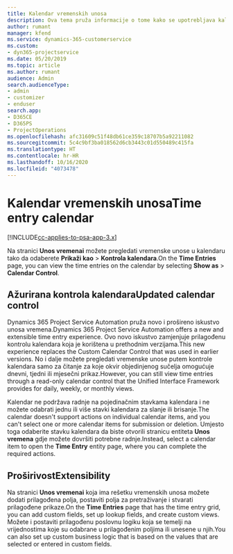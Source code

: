 ```yaml
---
title: Kalendar vremenskih unosa
description: Ova tema pruža informacije o tome kako se upotrebljava kalendar vremenskih unosa.
author: rumant
manager: kfend
ms.service: dynamics-365-customerservice
ms.custom:
- dyn365-projectservice
ms.date: 05/20/2019
ms.topic: article
ms.author: rumant
audience: Admin
search.audienceType:
- admin
- customizer
- enduser
search.app:
- D365CE
- D365PS
- ProjectOperations
ms.openlocfilehash: afc31609c51f48db61ce359c18707b5a92211082
ms.sourcegitcommit: 5c4c9bf3ba018562d6cb3443c01d550489c415fa
ms.translationtype: HT
ms.contentlocale: hr-HR
ms.lasthandoff: 10/16/2020
ms.locfileid: "4073478"
---
```

# <a name="time-entry-calendar"></a><span data-ttu-id="63ddd-103">Kalendar vremenskih unosa</span><span class="sxs-lookup"><span data-stu-id="63ddd-103">Time entry calendar</span></span>

[!INCLUDE[cc-applies-to-psa-app-3.x](../includes/cc-applies-to-psa-app-3x.md)]

<span data-ttu-id="63ddd-104">Na stranici **Unos vremenai** možete pregledati vremenske unose u kalendaru tako da odaberete **Prikaži kao** \> **Kontrola kalendara**.</span><span class="sxs-lookup"><span data-stu-id="63ddd-104">On the **Time Entries** page, you can view the time entries on the calendar by selecting **Show as** \> **Calendar Control**.</span></span>

## <a name="updated-calendar-control"></a><span data-ttu-id="63ddd-105">Ažurirana kontrola kalendara</span><span class="sxs-lookup"><span data-stu-id="63ddd-105">Updated calendar control</span></span>

<span data-ttu-id="63ddd-106">Dynamics 365 Project Service Automation pruža novo i prošireno iskustvo unosa vremena.</span><span class="sxs-lookup"><span data-stu-id="63ddd-106">Dynamics 365 Project Service Automation offers a new and extensible time entry experience.</span></span> <span data-ttu-id="63ddd-107">Ovo novo iskustvo zamjenjuje prilagođenu kontrolu kalendara koja je korištena u prethodnim verzijama.</span><span class="sxs-lookup"><span data-stu-id="63ddd-107">This new experience replaces the Custom Calendar Control that was used in earlier versions.</span></span> <span data-ttu-id="63ddd-108">No i dalje možete pregledati vremenske unose putem kontrole kalendara samo za čitanje za koje okvir objedinjenog sučelja omogućuje dnevni, tjedni ili mjesečni prikaz.</span><span class="sxs-lookup"><span data-stu-id="63ddd-108">However, you can still view time entries through a read-only calendar control that the Unified Interface Framework provides for daily, weekly, or monthly views.</span></span>

<span data-ttu-id="63ddd-109">Kalendar ne podržava radnje na pojedinačnim stavkama kalendara i ne možete odabrati jednu ili više stavki kalendara za slanje ili brisanje.</span><span class="sxs-lookup"><span data-stu-id="63ddd-109">The calendar doesn't support actions on individual calendar items, and you can't select one or more calendar items for submission or deletion.</span></span> <span data-ttu-id="63ddd-110">Umjesto toga odaberite stavku kalendara da biste otvorili stranicu entiteta **Unos vremena** gdje možete dovršiti potrebne radnje.</span><span class="sxs-lookup"><span data-stu-id="63ddd-110">Instead, select a calendar item to open the **Time Entry** entity page, where you can complete the required actions.</span></span>

## <a name="extensibility"></a><span data-ttu-id="63ddd-111">Proširivost</span><span class="sxs-lookup"><span data-stu-id="63ddd-111">Extensibility</span></span>

<span data-ttu-id="63ddd-112">Na stranici **Unos vremenai** koja ima rešetku vremenskih unosa možete dodati prilagođena polja, postaviti polja za pretraživanje i stvarati prilagođene prikaze.</span><span class="sxs-lookup"><span data-stu-id="63ddd-112">On the **Time Entries** page that has the time entry grid, you can add custom fields, set up lookup fields, and create custom views.</span></span> <span data-ttu-id="63ddd-113">Možete i postaviti prilagođenu poslovnu logiku koja se temelji na vrijednostima koje su odabrane u prilagođenim poljima ili unesene u njih.</span><span class="sxs-lookup"><span data-stu-id="63ddd-113">You can also set up custom business logic that is based on the values that are selected or entered in custom fields.</span></span>
